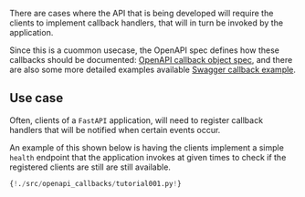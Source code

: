 There are cases where the API that is being developed will require the clients to implement callback handlers, that will in turn be invoked
by the application. 

Since this is a cuommon usecase, the OpenAPI spec defines how these callbacks should be documented: <a href="https://github.com/OAI/OpenAPI-Specification/blob/master/versions/3.0.2.md#callbackObject">OpenAPI callback object spec</a>,
and there are also some more detailed examples available <a href="https://swagger.io/docs/specification/callbacks/">Swagger callback example</a>.

## Use case

Often, clients of a `FastAPI` application, will need to register callback handlers that will be notified when certain events occur.

An example of this shown below is having the clients implement a simple `health` endpoint that the application invokes at given times to check if the registered clients are still are still available.

```Python
{!./src/openapi_callbacks/tutorial001.py!}
```

